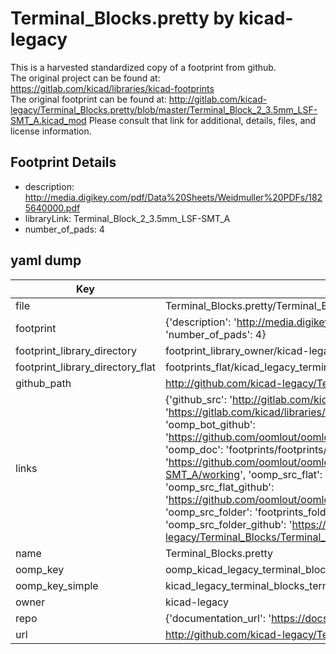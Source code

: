# Terminal_Blocks.pretty by kicad-legacy  
This is a harvested standardized copy of a footprint from github.  
The original project can be found at:  
https://gitlab.com/kicad/libraries/kicad-footprints  
The original footprint can be found at:
http://gitlab.com/kicad-legacy/Terminal_Blocks.pretty/blob/master/Terminal_Block_2_3.5mm_LSF-SMT_A.kicad_mod
Please consult that link for additional, details, files, and license information.  
## Footprint Details
* description: http://media.digikey.com/pdf/Data%20Sheets/Weidmuller%20PDFs/1825640000.pdf  
* libraryLink: Terminal_Block_2_3.5mm_LSF-SMT_A  
* number_of_pads: 4  
## yaml dump  
| Key | Value |  
| --- | --- |  
| file | Terminal_Blocks.pretty/Terminal_Block_2_3.5mm_LSF-SMT_A.kicad_mod |  
| footprint | {'description': 'http://media.digikey.com/pdf/Data%20Sheets/Weidmuller%20PDFs/1825640000.pdf', 'libraryLink': 'Terminal_Block_2_3.5mm_LSF-SMT_A', 'number_of_pads': 4} |  
| footprint_library_directory | footprint_library_owner/kicad-legacy_Terminal_Blocks.pretty |  
| footprint_library_directory_flat | footprints_flat/kicad_legacy_terminal_blocks_terminal_block_2_3_5mm_lsf_smt_a/working |  
| github_path | http://github.com/kicad-legacy/Terminal_Blocks.pretty/blob/master/Terminal_Block_2_3.5mm_LSF-SMT_A.kicad_mod |  
| links | {'github_src': 'http://gitlab.com/kicad-legacy/Terminal_Blocks.pretty/blob/master/Terminal_Block_2_3.5mm_LSF-SMT_A.kicad_mod', 'github_src_repo': 'https://gitlab.com/kicad/libraries/kicad-footprints', 'oomp_bot': 'footprints/kicad_legacy_terminal_blocks_terminal_block_2_3_5mm_lsf_smt_a/working', 'oomp_bot_github': 'https://github.com/oomlout/oomlout_oomp_footprint_bot/tree/main/footprints/kicad_legacy_terminal_blocks_terminal_block_2_3_5mm_lsf_smt_a/working', 'oomp_doc': 'footprints/footprints/kicad-legacy/Terminal_Blocks/Terminal_Block_2_3.5mm_LSF-SMT_A/working/', 'oomp_doc_github': 'https://github.com/oomlout/oomlout_oomp_footprint_doc/tree/main/footprints/footprints/kicad-legacy/Terminal_Blocks/Terminal_Block_2_3.5mm_LSF-SMT_A/working', 'oomp_src_flat': 'footprints_flat/footprints_flat/kicad_legacy_terminal_blocks_terminal_block_2_3_5mm_lsf_smt_a/working', 'oomp_src_flat_github': 'https://github.com/oomlout/oomlout_oomp_footprint_src/tree/main/footprints_flat/kicad_legacy_terminal_blocks_terminal_block_2_3_5mm_lsf_smt_a/working', 'oomp_src_folder': 'footprints_folder/footprints_folder/kicad-legacy/Terminal_Blocks/Terminal_Block_2_3.5mm_LSF-SMT_A/working', 'oomp_src_folder_github': 'https://github.com/oomlout/oomlout_oomp_footprint_src/tree/main/footprints_folder/kicad-legacy/Terminal_Blocks/Terminal_Block_2_3.5mm_LSF-SMT_A/working'} |  
| name | Terminal_Blocks.pretty |  
| oomp_key | oomp_kicad_legacy_terminal_blocks_terminal_block_2_3_5mm_lsf_smt_a |  
| oomp_key_simple | kicad_legacy_terminal_blocks_terminal_block_2_3_5mm_lsf_smt_a |  
| owner | kicad-legacy |  
| repo | {'documentation_url': 'https://docs.github.com/rest/repos/repos#get-a-repository', 'message': 'Not Found'} |  
| url | http://github.com/kicad-legacy/Terminal_Blocks.pretty |  

